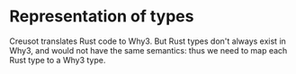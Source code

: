 # Representation of types

Creusot translates Rust code to Why3. But Rust types don't always exist in Why3, and would not have the same semantics: thus we need to map each Rust type to a Why3 type.
